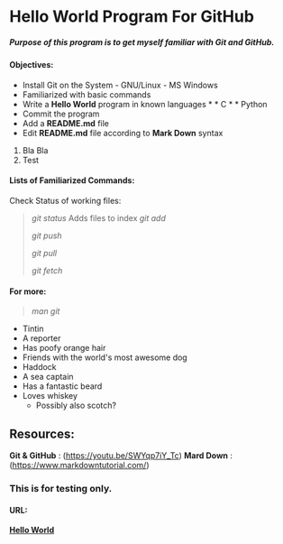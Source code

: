 # Hello World Program For GitHub


##### Purpose of this program is to get myself familiar with Git and GitHub.

#### Objectives:  
- Install Git on the System
          - GNU/Linux
          - MS Windows
- Familiarized with basic commands
- Write a **Hello World** program in known languages 
         * * C
         * * Python
- Commit the program
- Add a **README.md** file 
- Edit **README.md** file according to **Mark Down** syntax

01. Bla Bla
02. Test


#### Lists of Familiarized Commands:

Check Status of working files:
>_git status_
Adds files to index
>_git add_
>
>_git push_
>
>_git pull_
>
>_git fetch_

#### For more:
>_man git_

* Tintin
 * A reporter
 * Has poofy orange hair
 * Friends with the world's most awesome dog
* Haddock
 * A sea captain
 * Has a fantastic beard
 * Loves whiskey
   * Possibly also scotch?


## Resources:
**Git & GitHub** : (https://youtu.be/SWYqp7iY_Tc)
**Mard Down**    : (https://www.markdowntutorial.com/)


### This is for testing only.


#### URL:
[**Hello World**](https://github.com/mh1011/hello-world)